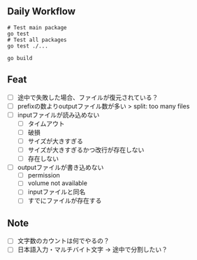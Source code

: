 
## Daily Workflow

```
# Test main package
go test
# Test all packages
go test ./...

go build
```

## Feat

- [ ] 途中で失敗した場合、ファイルが復元されている？
- [ ] prefixの数よりoutputファイル数が多い > split: too many files
- [ ] inputファイルが読み込めない
  - [ ] タイムアウト
  - [ ] 破損
  - [ ] サイズが大きすぎる
  - [ ] サイズが大きすぎるかつ改行が存在しない
  - [ ] 存在しない
- [ ] outputファイルが書き込めない
  - [ ] permission
  - [ ] volume not available
  - [ ] inputファイルと同名
  - [ ] すでにファイルが存在する

## Note
- [ ] 文字数のカウントは何でやるの？
- [ ] 日本語入力・マルチバイト文字 → 途中で分割したい？